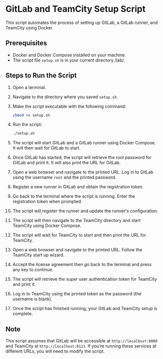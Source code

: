 # GitLab and TeamCity Setup Script

This script automates the process of setting up GitLab, a GitLab runner, and TeamCity using Docker.

## Prerequisites

- Docker and Docker Compose installed on your machine.
- The script file `setup.sh` is in your current directory /lab/.

## Steps to Run the Script

1. Open a terminal.

2. Navigate to the directory where you saved `setup.sh`.

3. Make the script executable with the following command:

    ```bash
    chmod +x setup.sh
    ```

4. Run the script:

    ```bash
    ./setup.sh
    ```

5. The script will start GitLab and a GitLab runner using Docker Compose. It will then wait for GitLab to start.

6. Once GitLab has started, the script will retrieve the root password for GitLab and print it. It will also print the URL for GitLab.

7. Open a web browser and navigate to the printed URL. Log in to GitLab using the username `root` and the printed password.

8. Register a new runner in GitLab and obtain the registration token.

9. Go back to the terminal where the script is running. Enter the registration token when prompted.

10. The script will register the runner and update the runner's configuration.

11. The script will then navigate to the TeamCity directory and start TeamCity using Docker Compose.

12. The script will wait for TeamCity to start and then print the URL for TeamCity.

13. Open a web browser and navigate to the printed URL. Follow the TeamCity start up wizard.

14. Accept the license agreement then go back to the terminal and press any key to continue.

15. The script will retrieve the super user authentication token for TeamCity and print it.

16. Log in to TeamCity using the printed token as the password (the username is blank).

17. Once the script has finished running, your GitLab and TeamCity setup is complete.

## Note

This script assumes that GitLab will be accessible at `http://localhost:8080` and TeamCity at `http://localhost:8111`. If you're running these services at different URLs, you will need to modify the script.